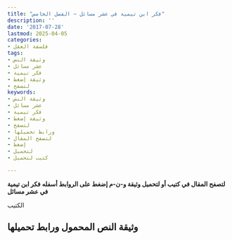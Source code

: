 ```yaml
---
title: "فكر ابن تيمية في عشر مسائل – الفصل الخامس"
description: ''
date: '2017-07-28'
lastmod: 2025-04-05
categories:
- فلسفة العقل
tags:
- وثيقة النص
- عشر مسائل
- فكر تيمية
- وثيقة إضغط
- لتصفح
keywords:
- وثيقة النص
- عشر مسائل
- فكر تيمية
- وثيقة إضغط
- لتصفح
- ورابط تحميلها
- لتصفح المقال
- إضغط
- لتحميل
- كتيب لتحميل

---
```

**لتصفح المقال في كتيب أو لتحميل وثيقة و-ن-م إضغط على الروابط أسفله** **فكر ابن تيمية في عشر مسائل**

الكتيب

## وثيقة النص المحمول ورابط تحميلها

###
